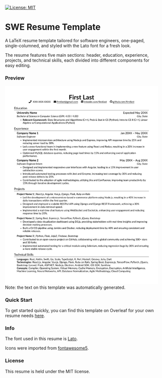 [![License: MIT](https://img.shields.io/badge/License-MIT-yellow.svg)](https://opensource.org/licenses/MIT)
# SWE Resume Template
A LaTeX resume template tailored for software engineers, one-paged, single-columned, and styled with the Lato font for a fresh look.

The resume features five main sections: header, education, experience, projects, and technical skills, each divided into different components for easy editing.

### Preview
<img src="./ResumeTemplate.jpg"/>
Note: the text on this template was automatically generated.

### Quick Start
To get started quickly, you can find this template on Overleaf for your own resume needs [here](https://www.overleaf.com/latex/templates/swe-resume-template/bznbzdprjfyy).


### Info
The font used in this resume is [Lato](https://fonts.google.com/specimen/Lato). 


Icons were imported from [fontawesome5](https://fontawesome.com/v5/search).


### License
This resume is held under the MIT license.



